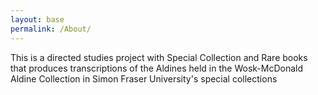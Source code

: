 ```yaml
---
layout: base
permalink: /About/
---
```

<head> This is a directed studies project with Special Collection and Rare books that produces transcriptions of the Aldines held in the Wosk-McDonald Aldine Collection in Simon Fraser University's special collections </head>
